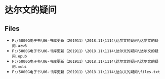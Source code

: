 # 达尔文的疑问

## Files

- `F:/5000G电子书\06-书库更新（201911）\2018.11\1114\达尔文的疑问\达尔文的疑问.azw3`
- `F:/5000G电子书\06-书库更新（201911）\2018.11\1114\达尔文的疑问\达尔文的疑问.epub`
- `F:/5000G电子书\06-书库更新（201911）\2018.11\1114\达尔文的疑问\达尔文的疑问.mobi`
- `F:/5000G电子书\06-书库更新（201911）\2018.11\1114\达尔文的疑问\files.txt`
